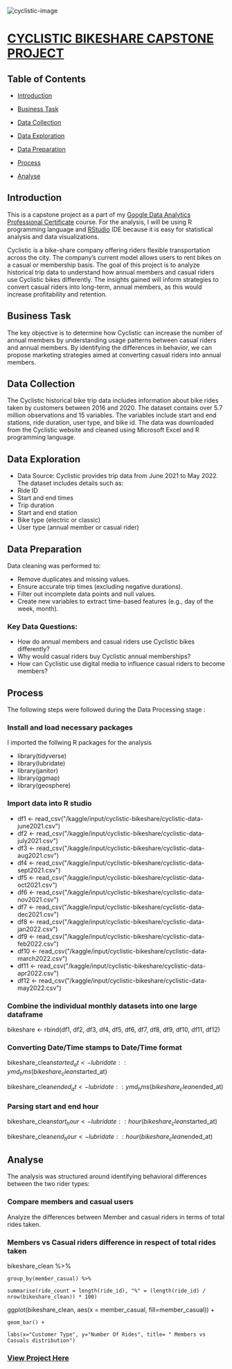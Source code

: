 ![cyclistic-image](https://github.com/user-attachments/assets/48f559e5-3e92-4605-8aed-bcaa8d4100b8)

# [CYCLISTIC BIKESHARE CAPSTONE PROJECT](#cyclistic-bikeshare-capstone-project)

## Table of Contents
- [Introduction](#introduction)

- [Business Task](#business-task)

- [Data Collection](#data-collection)

- [Data Exploration](#data-exploration)

- [Data Preparation](#data-preparation)

- [Process](#process)

- [Analyse](#analyse)


## Introduction

This is a capstone project as a part of my [Google Data Analytics Professional Certificate](https://www.coursera.org/professional-certificates/google-data-analytics) course.
For the analysis, I will be using R programming language and [RStudio](www.rstudio.com) IDE because it is easy for statistical analysis and data visualizations.

Cyclistic is a bike-share company offering riders flexible transportation across the city. The company’s current model allows users to rent bikes on a casual or membership basis. The goal of this project is to analyze historical trip data to understand how annual members and casual riders use Cyclistic bikes differently. The insights gained will inform strategies to convert casual riders into long-term, annual members, as this would increase profitability and retention.

## Business Task
The key objective is to determine how Cyclistic can increase the number of annual members by understanding usage patterns between casual riders and annual members. By identifying the differences in behavior, we can propose marketing strategies aimed at converting casual riders into annual members.

## Data Collection
The Cyclistic historical bike trip data includes information about bike rides taken by customers between 2016 and 2020. The dataset contains over 5.7 million observations and 15 variables. The variables include start and end stations, ride duration, user type, and bike id. The data was downloaded from the Cyclistic website and cleaned using Microsoft Excel and R programming language.

## Data Exploration
- Data Source: Cyclistic provides trip data from June 2021 to May 2022. The dataset includes details such as:
- Ride ID
- Start and end times
- Trip duration
- Start and end station
- Bike type (electric or classic)
- User type (annual member or casual rider)
  
## Data Preparation 
Data cleaning was performed to:
- Remove duplicates and missing values.
- Ensure accurate trip times (excluding negative durations).
- Filter out incomplete data points and null values.
- Create new variables to extract time-based features (e.g., day of the week, month).
  
### Key Data Questions:
- How do annual members and casual riders use Cyclistic bikes differently?
-  Why would casual riders buy Cyclistic annual memberships?
- How can Cyclistic use digital media to influence casual riders to become members?

## Process
The following steps were followed during the Data Processing stage :

### Install and load necessary packages
I imported the follwing R packages for the analysis
- library(tidyverse)
- library(lubridate)
- library(janitor)
- library(ggmap)
- library(geosphere)

### Import data into R studio
- df1 <- read_csv("/kaggle/input/cyclistic-bikeshare/cyclistic-data-june2021.csv")
- df2 <- read_csv("/kaggle/input/cyclistic-bikeshare/cyclistic-data-july2021.csv")
- df3 <- read_csv("/kaggle/input/cyclistic-bikeshare/cyclistic-data-aug2021.csv")
- df4 <- read_csv("/kaggle/input/cyclistic-bikeshare/cyclistic-data-sept2021.csv")
- df5 <- read_csv("/kaggle/input/cyclistic-bikeshare/cyclistic-data-oct2021.csv")
- df6 <- read_csv("/kaggle/input/cyclistic-bikeshare/cyclistic-data-nov2021.csv")
- df7 <- read_csv("/kaggle/input/cyclistic-bikeshare/cyclistic-data-dec2021.csv")
- df8 <- read_csv("/kaggle/input/cyclistic-bikeshare/cyclistic-data-jan2022.csv")
- df9 <- read_csv("/kaggle/input/cyclistic-bikeshare/cyclistic-data-feb2022.csv")
- df10 <- read_csv("/kaggle/input/cyclistic-bikeshare/cyclistic-data-march2022.csv")
- df11 <- read_csv("/kaggle/input/cyclistic-bikeshare/cyclistic-data-apr2022.csv")
- df12 <- read_csv("/kaggle/input/cyclistic-bikeshare/cyclistic-data-may2022.csv")

### Combine the individual monthly datasets into one large dataframe
bikeshare <- rbind(df1, df2, df3, df4, df5, df6, df7, df8, df9, df10, df11, df12)

### Converting Date/Time stamps to Date/Time format
bikeshare_clean$started_at <- lubridate::ymd_hms(bikeshare_clean$started_at)

bikeshare_clean$ended_at <- lubridate::ymd_hms(bikeshare_clean$ended_at)

### Parsing start and end hour
bikeshare_clean$start_hour <- lubridate::hour(bikeshare_clean$started_at)

bikeshare_clean$end_hour <- lubridate::hour(bikeshare_clean$ended_at)

## Analyse
The analysis was structured around identifying behavioral differences between the two rider types:

### Compare members and casual users
Analyze the differences between Member and casual riders in terms of total rides taken.

### Members vs Casual riders difference in respect of total rides taken
bikeshare_clean %>% 

    group_by(member_casual) %>% 
    
    summarise(ride_count = length(ride_id), "%" = (length(ride_id) / nrow(bikeshare_clean)) * 100)

ggplot(bikeshare_clean, aes(x = member_casual, fill=member_casual)) +

    geom_bar() +
    
    labs(x="Customer Type", y="Number Of Rides", title= " Members vs Casuals distribution")
    






### [View Project Here](https://www.kaggle.com/code/adebayoadebanjo/my-google-cyclistic-capstone)

